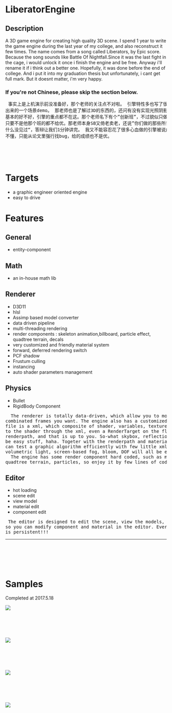 # LiberatorEngine

## Description
A 3D game engine for creating high quality 3D scene. I spend 1 year to write the game engine during the last year of my college, and also reconstruct it few times. The name comes from a song called Liberators, by Epic score. Because the song sounds like 
Battle Of Nightfall.Since it was the last fight in the cage, i would unlock it once i finish the engine and be free. Anyway i'll rename it if i think out a better one. Hopefully, it was done before the end of college. And i put it into my graduation thesis but 
unfortunately, i cant get full mark. But it doesnt matter, i'm very happy.<br>

### If you're not Chinese, please skip the section below. <br>
<pre>
 事实上是上机演示前没准备好，那个老师的关注点不对啦。 引擎特性多也写了很多优化，最后能让人看到的只有一个编辑器和用编辑器做
出来的一个场景demo。 那老师也是了解过3D的东西的，还问有没有实现光照阴影啊、AA啊，既然是一个引擎怎么可能没有这些呢，都是最
基本的好不好，引擎的重点都不在这。那个老师名下有个”创新班”，不过貌似只做web,app，所以我也不想去他那个班。那老师有歧视，
只要不是他那个班的都不给优。那老师本身SB又倚老卖老，还说”你们做的那些所谓系统，没有谁的系统是特别吊的，做了老师这么多年有
什么没见过“，答辩让我们1分钟讲完。 我又不能容忍花了很多心血做的引擎被说成”那些系统“，答辩的时候ZHUANG B了一下，那老师又
不懂，只能从论文里强行找bug，给的成绩也不是优。
</pre>


<br>
<br>
<br>

# Targets
- a graphic engineer oriented engine
- easy to drive


# Features


## General
- entity-component


## Math
- an in-house math lib

## Renderer
- D3D11 
- hlsl
- Assimp based model converter
- data driven pipeline
- multi-threading rendering
- render components : skeleton animation,billboard, particle effect, quadtree terrain, decals
- very customized and friendly material system
- forward, deferred rendering switch
- PCF shadow
- Frustum culling
- instancing
- auto shader parameters management

## Physics
- Bullet
- RigidBody Component


 <pre>
  The renderer is totally data-driven, which allow you to modify the renderpath to config any 
combinated frames you want. The engine also has a customized material system. Basically the material 
file is a xml, which composite of shader, variables, textures. There, you can pass whatever you want 
to the shader through the xml, even a RenderTarget on the fly, which holds the drawed result based on your 
renderpath, and that is up to you. So-what skybox, reflection-refrecion water, trasparent things will all 
be easy stuff, haha. Togeter with the renderpath and material system, you can config whatever frames, and 
can test a graphic algorithm efficiently with few little xml files. Those horrible things like SSAO, 
volumetric light, screen-based fog, bloom, DOF will all be easy stuff.
  The engine has some render component hard coded, such as mesh/skinned-mesh, billboard group, 
quadtree terrain, particles, so enjoy it by few lines of codes.  
</pre>
   

## Editor 
- hot loading
- scene edit
- view model
- material edit
- component edit
 
 <pre>
 The editor is designed to edit the scene, view the models, etc. Since the engine is entity-component based, 
so you can modify component and material in the editor. Everything will be stream to a xml scene file, everything 
is persistent!!!
</pre>

***

<br>
<br>
<br>
<br>

# Samples

Completed at 2017.5.18

![](https://github.com/kampxtr/LiberatorEngine/blob/master/screenshots/clipboard.png)
<br>
<br>
<br>
<br>
<br>
<br>
![](https://github.com/kampxtr/LiberatorEngine/blob/master/screenshots/%E5%9B%BE%E7%89%873.png)
<br>
<br>
<br>
<br>
<br>
<br>
![](https://github.com/kampxtr/LiberatorEngine/blob/master/screenshots/%E5%9B%BE%E7%89%871.png)
<br>
<br>
<br>
<br>
<br>
<br>
![](https://github.com/kampxtr/LiberatorEngine/blob/master/screenshots/%E5%9B%BE%E7%89%872.png)








